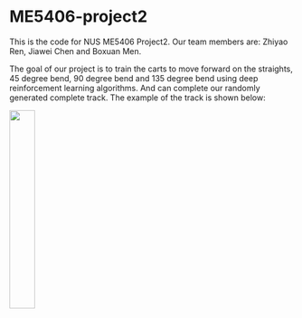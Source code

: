 # ME5406-project2
This is the code for NUS ME5406 Project2. Our team members are: Zhiyao Ren, Jiawei Chen and Boxuan Men.

The goal of our project is to train the carts to move forward on the straights, 45 degree bend, 90 degree bend and 135 degree bend using deep reinforcement learning algorithms. And can complete our randomly generated complete track. The example of the track is shown below:

<p align="left">
  <img src="https://github.com/rzyfrank/ME5406-project2/tree/main/lib/track.png" width='30%' height='30%'/>
</p>

